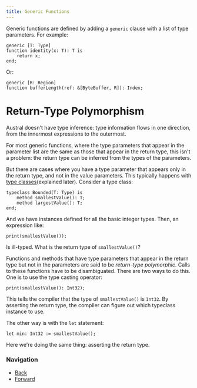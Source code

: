 ```yaml
---
title: Generic Functions
---
```


Generic functions are defined by adding a `generic` clause with a list of type
parameters. For example:

```austral
generic [T: Type]
function identity(x: T): T is
    return x;
end;
```

Or:

```austral
generic [R: Region]
function bufferLength(ref: &[ByteBuffer, R]): Index;
```

# Return-Type Polymorphism

Austral doesn't have type inference: type information flows in one direction,
from the innermost expressions to the outermost.

For most generic functions, where the type parameters that appear in the
parameter list are the same as those that appear in the return type, this isn't
a problem: the return type can be inferred from the types of the parameters.

But there are cases where you have a type parameter that appears only in the
return type, and not in the value parameters. This typically happens with [type classes](/tutorial/type-classes)(explained later). Consider a type class:

```austral
typeclass Bounded(T: Type) is
    method smallestValue(): T;
    method largestValue(): T;
end;
```

And we have instances defined for all the basic integer types. Then, an
expression like:

```austral
print(smallestValue());
```

Is ill-typed. What is the return type of `smallestValue()`?

Functions and methods that have type parameters that appear in the return type
but not in the parameters are said to be _return-type polymorphic_. Calls to
these functions have to be disambiguated. There are two ways to do this. One is
to use the type casting operator:

```austral
print(smallestValue(): Int32);
```

This tells the compiler that the type of `smallestValue()` is `Int32`. By
asserting the return type, the compiler can figure out which typeclass instance
to use.

The other way is with the `let` statement:

```austral
let min: Int32 := smallestValue();
```

Here we're doing the same thing: asserting the return type.

### Navigation

- [Back](/tutorial/generic-types)
- [Forward](/tutorial/type-classes)
